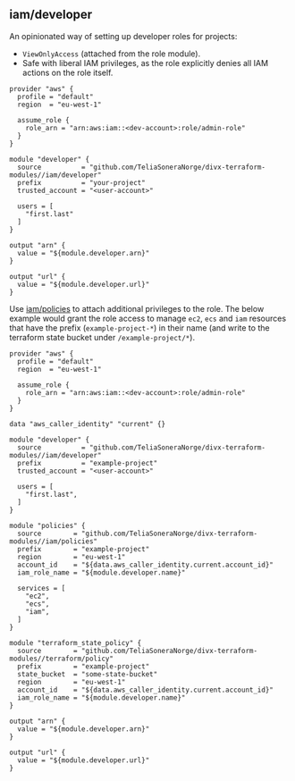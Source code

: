 ## iam/developer

An opinionated way of setting up developer roles for projects:

- `ViewOnlyAccess` (attached from the role module).
- Safe with liberal IAM privileges, as the role explicitly denies all IAM actions on the role itself.

```hcl
provider "aws" {
  profile = "default"
  region  = "eu-west-1"

  assume_role {
    role_arn = "arn:aws:iam::<dev-account>:role/admin-role"
  }
}

module "developer" {
  source          = "github.com/TeliaSoneraNorge/divx-terraform-modules//iam/developer"
  prefix          = "your-project"
  trusted_account = "<user-account>"
  
  users = [
    "first.last"
  ]
}

output "arn" {
  value = "${module.developer.arn}"
}

output "url" {
  value = "${module.developer.url}"
}
```

Use [iam/policies](../policies/README.md) to attach additional privileges to the role. The
below example would grant the role access to manage `ec2`, `ecs` and `iam` resources that have
the prefix (`example-project-*`) in their name (and write to the terraform state bucket under 
`/example-project/*`).

```hcl
provider "aws" {
  profile = "default"
  region  = "eu-west-1"

  assume_role {
    role_arn = "arn:aws:iam::<dev-account>:role/admin-role"
  }
}

data "aws_caller_identity" "current" {}

module "developer" {
  source          = "github.com/TeliaSoneraNorge/divx-terraform-modules//iam/developer"
  prefix          = "example-project"
  trusted_account = "<user-account>"

  users = [
    "first.last",
  ]
}

module "policies" {
  source        = "github.com/TeliaSoneraNorge/divx-terraform-modules//iam/policies"
  prefix        = "example-project"
  region        = "eu-west-1"
  account_id    = "${data.aws_caller_identity.current.account_id}"
  iam_role_name = "${module.developer.name}"

  services = [
    "ec2",
    "ecs",
    "iam",
  ]
}

module "terraform_state_policy" {
  source        = "github.com/TeliaSoneraNorge/divx-terraform-modules//terraform/policy"
  prefix        = "example-project"
  state_bucket  = "some-state-bucket"
  region        = "eu-west-1"
  account_id    = "${data.aws_caller_identity.current.account_id}"
  iam_role_name = "${module.developer.name}"
}

output "arn" {
  value = "${module.developer.arn}"
}

output "url" {
  value = "${module.developer.url}"
}
```
